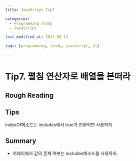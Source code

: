 ```yaml
---
title: JavaScript Tip7

categories:
  - Programming Study
  - JavaScript

last_modified_at: 2021-09-13

tags: [programming, study, javascript, js]

---
```


# Tip7. 펼침 연산자로 배열을 본떠라

## Rough Reading



## Tips

indexOf메소드는 includes에서 true가 반환되면 사용하자

## Summary

* 어레이에서 값의 존재 여부는 includes메소드를 사용하자.

